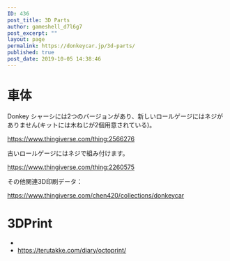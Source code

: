 ```yaml
---
ID: 436
post_title: 3D Parts
author: gameshell_d7l6g7
post_excerpt: ""
layout: page
permalink: https://donkeycar.jp/3d-parts/
published: true
post_date: 2019-10-05 14:38:46
---
```

<h1>車体</h1>
Donkey シャーシには2つのバージョンがあり、新しいロールゲージにはネジがありません(キットには木ねじが2個用意されている)。

<a href="https://www.thingiverse.com/thing:2566276">https://www.thingiverse.com/thing:2566276</a>

古いロールゲージにはネジで組み付けます。

<a href="https://www.thingiverse.com/thing:2260575">https://www.thingiverse.com/thing:2260575</a>

その他関連3D印刷データ：

<a href="https://www.thingiverse.com/chen420/collections/donkeycar">https://www.thingiverse.com/chen420/collections/donkeycar</a>
<h1>3DPrint</h1>
<ul>
 	<li></li>
 	<li><a href="https://terutakke.com/diary/octoprint/">https://terutakke.com/diary/octoprint/</a></li>
</ul>
